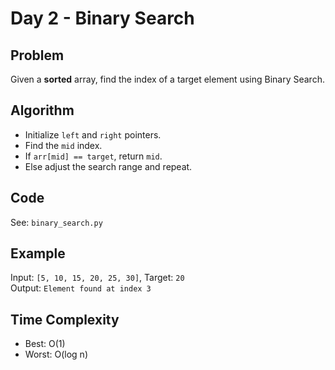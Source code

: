 # Day 2 - Binary Search 

##  Problem
Given a **sorted** array, find the index of a target element using Binary Search.

##  Algorithm
- Initialize `left` and `right` pointers.
- Find the `mid` index.
- If `arr[mid] == target`, return `mid`.
- Else adjust the search range and repeat.

##  Code
See: `binary_search.py`

##  Example
Input: `[5, 10, 15, 20, 25, 30]`, Target: `20`  
Output: `Element found at index 3`

##  Time Complexity
- Best: O(1)
- Worst: O(log n)

